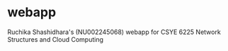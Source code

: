 # webapp
Ruchika Shashidhara's (NU002245068) webapp for CSYE 6225 Network Structures and Cloud Computing 
